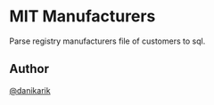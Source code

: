 # MIT Manufacturers

Parse registry manufacturers file of customers to sql.

## Author

[@danikarik](https://github.com/danikarik)
